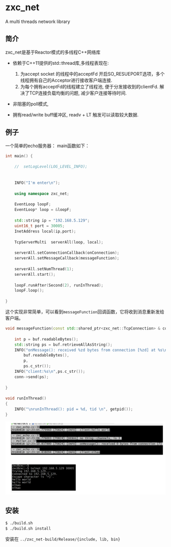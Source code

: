 # zxc_net
A multi threads network library

## 简介
zxc_net是基于Reactor模式的多线程C++网络库

- 依赖于C++11提供的std::thread库,多线程表现在: 
    1. 为accept socket 的线程中的acceptFd 开启SO_RESUEPORT选项，多个线程拥有自己的Acceptor进行接收客户端连接.   
    2. 为每个拥有acceptFd的线程建立了线程池, 便于分发接收到的clientFd.   解决了TCP连接负载均衡的问题, 减少客户连接等待时间. 

- 非阻塞的poll模式,
- 拥有read/write buff缓冲区, readv + LT 触发可以读取较大数据.


## 例子

一个简单的echo服务器：
main函数如下：

```c++
int main() {
	
	//  setLogLevel(LOG_LEVEL_INFO);
	
	
	INFO("I'm enter\n");
	
	using namespace zxc_net;

	EventLoop loopF;
	EventLoop* loop = &loopF;

	std::string ip = "192.168.5.129";
	uint16_t port = 30005;
	InetAddress local(ip,port);

	TcpServerMulti  serverAll(loop, local);

	serverAll.setConnectionCallback(onConnection);
	serverAll.setMessageCallback(messageFunction);

	serverAll.setNumThread(1);
	serverAll.start();

	loopF.runAfter(Second(2), runInThread);
	loopF.loop();

}
```



这个实现非常简单，可以看到`messageFunction`回调函数，它将收到消息重新发给客户端。

```c++
void messageFunction(const std::shared_ptr<zxc_net::TcpConnection> & conn, zxc_net::Buffer& buf) {

	int p = buf.readableBytes();
	std::string ps = buf.retrieveAllAsString();
	INFO("onMessage(): received %zd bytes from connection [%zd] at %s\n",
		buf.readableBytes(),
		p,
		ps.c_str());
    INFO("client:%s\n",ps.c_str());
	conn->send(ps);

}

void runInThread()
{
	INFO("\nrunInThread(): pid = %d, tid \n", getpid());
}
```

![](zxc_echo.png)


## 安装

```sh
$ ./build.sh 
$ ./build.sh install

```
安装在 `../zxc_net-build/Release/{include, lib, bin}`